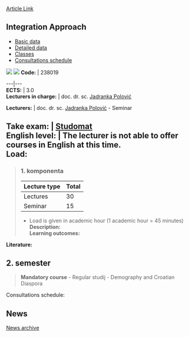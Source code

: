 [Article Link](https://www.fhs.hr/en/course/intapp)

## Integration Approach
  * [Basic data](https://www.fhs.hr/en/course/intapp#v1id-523786_781395_1_0 "Basic data")
  * [Detailed data](https://www.fhs.hr/en/course/intapp#v1id-523786_781395_1_1 "Detailed data")
  * [Classes](https://www.fhs.hr/en/course/intapp#v1id-523786_781395_1_2 "Classes")
  * [Consultations schedule](https://www.fhs.hr/en/course/intapp#v1id-523786_781395_1_3 "Consultations schedule")


[![](https://www.fhs.hr/img/flags/gif/hr.gif)](https://www.fhs.hr/predmet/intpri) [![](https://www.fhs.hr/img/flags/gif/gb.gif)](https://www.fhs.hr/en/course/intapp)
**Code:** |  238019  
  
---|---  
**ECTS:** |  3.0   
**Lecturers in charge:** |  doc. dr. sc. [Jadranka Polović](https://www.fhs.hr/staff/jadranka.polovic)   
  
**Lecturers:** |  doc. dr. sc. [Jadranka Polović](https://www.fhs.hr/djelatnik/jadranka.polovic) - Seminar  
  
**Take exam:** |  [Studomat](http://www.isvu.hr/studomat)  
**English level:** |  The lecturer is not able to offer courses in English at this time.   
**Load:**  
---  
> ### 1. komponenta
> | Lecture type | Total  
> ---|---  
> Lectures | 30  
> Seminar | 15  
> * Load is given in academic hour (1 academic hour = 45 minutes)   
**Description:**  
> **Learning outcomes:**  

  
**Literature:**  

  
**2. semester**  
---  
> **Mandatory course** - Regular studij - Demography and Croatian Diaspora  
>   
Consultations schedule: 


## News
[News archive](https://www.fhs.hr/en/course/intapp?@=21j14#news_122284 "News archive")
